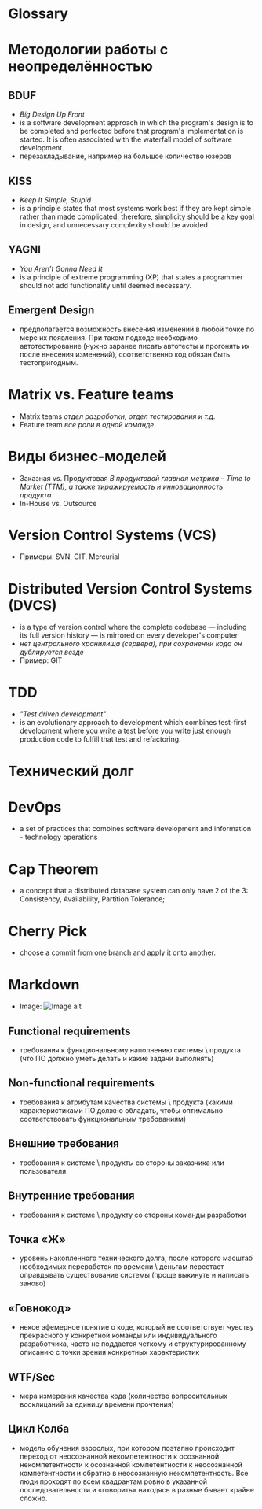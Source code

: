 # Glossary

# Методологии работы с неопределённостью
## BDUF 
- _Big Design Up Front_ 
- is a software development approach in which the program's design is to be completed and perfected before that program's implementation is started. It is often associated with the waterfall model of software development.
- перезакладывание, например на большое количество юзеров
## KISS 
- _Keep It Simple, Stupid_
- is a principle states that most systems work best if they are kept simple rather than made complicated; therefore, simplicity should be a key goal in design, and unnecessary complexity should be avoided.
## YAGNI 
- _You Aren’t Gonna Need It_
- is a principle of extreme programming (XP) that states a programmer should not add functionality until deemed necessary. 
## Emergent Design 
- предполагается возможность внесения изменений в любой точке по мере их появления. При таком подходе необходимо автотестирование (нужно заранее писать автотесты и прогонять их после внесения изменений), соответственно код обязан быть тестопригодным.

# Matrix vs. Feature teams
- Matrix teams _отдел разработки, отдел тестирования и т.д._
- Feature team _все роли в одной команде_

# Виды бизнес-моделей
- Заказная vs. Продуктовая _В продуктовой главная метрика – Time to Market (TTM), а также тиражируемость и инновационность продукта_
- In-House vs. Outsource

# Version Control Systems (VCS)
- Примеры: SVN, GIT, Mercurial

# Distributed Version Control Systems (DVCS)
- is a type of version control where the complete codebase — including its full version history — is mirrored on every developer's computer
- _нет центрального хранилища (сервера), при сохранении кода он дублируется везде_
- Пример: GIT

# TDD 
- _"Test driven development"_
- is an evolutionary approach to development which combines test-first development where you write a test before you write just enough production code to fulfill that test and refactoring.

# Технический долг

# DevOps 
- a set of practices that combines software development and information - technology operations

# Cap Theorem 
- a concept that a distributed database system can only have 2 of the 3: Consistency, Availability, Partition Tolerance;

# Cherry Pick 
- choose a commit from one branch and apply it onto another.

# Markdown
- Image: ![Image alt](https://raw.githubusercontent.com/Gregwar/Image/master/images/error.jpg)

## Functional requirements 
- требования к функциональному наполнению системы \ продукта (что ПО должно уметь делать и какие задачи выполнять)

## Non-functional requirements 
- требования к атрибутам качества системы \ продукта (какими характеристиками ПО должно обладать, чтобы оптимально соответствовать функциональным требованиям)

## Внешние требования 
- требования к системе \ продукты со стороны заказчика или пользователя

## Внутренние требования 
- требования к системе \ продукту со стороны команды разработки 

## Точка «Ж» 
- уровень накопленного технического долга, после которого масштаб необходимых переработок по времени \ деньгам перестает оправдывать существование системы (проще выкинуть и написать заново)

## «Говнокод» 
- некое эфемерное понятие о коде, который не соответствует чувству прекрасного у конкретной команды или индивидуального разработчика, часто не поддается четкому и структурированному описанию с точки зрения конкретных характеристик

## WTF/Sec 
- мера измерения качества кода (количество вопросительных восклицаний за единицу времени прочтения)

## Цикл Колба 
- модель обучения взрослых, при котором поэтапно происходит переход от неосознанной некомпетентности к осознанной некомпетентности к осознанной компетентности к неосознанной компетентности и обратно в неосознанную некомпетентность. Все люди проходят по всем квадрантам ровно в указанной последовательности и «говорить» находясь в разные бывает крайне сложно.
